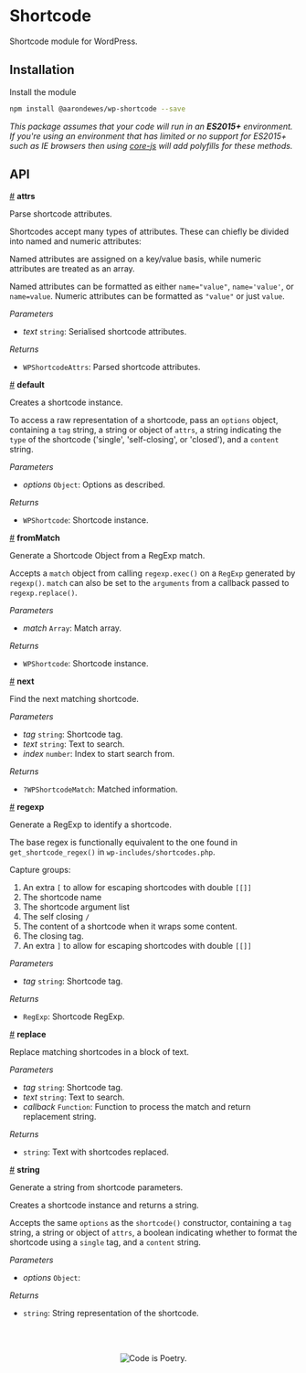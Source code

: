 # Shortcode

Shortcode module for WordPress.

## Installation

Install the module

```bash
npm install @aarondewes/wp-shortcode --save
```

_This package assumes that your code will run in an **ES2015+** environment. If you're using an environment that has limited or no support for ES2015+ such as IE browsers then using [core-js](https://github.com/zloirock/core-js) will add polyfills for these methods._

## API

<!-- START TOKEN(Autogenerated API docs) -->

<a name="attrs" href="#attrs">#</a> **attrs**

Parse shortcode attributes.

Shortcodes accept many types of attributes. These can chiefly be divided into
named and numeric attributes:

Named attributes are assigned on a key/value basis, while numeric attributes
are treated as an array.

Named attributes can be formatted as either `name="value"`, `name='value'`,
or `name=value`. Numeric attributes can be formatted as `"value"` or just
`value`.

_Parameters_

-   _text_ `string`: Serialised shortcode attributes.

_Returns_

-   `WPShortcodeAttrs`: Parsed shortcode attributes.

<a name="default" href="#default">#</a> **default**

Creates a shortcode instance.

To access a raw representation of a shortcode, pass an `options` object,
containing a `tag` string, a string or object of `attrs`, a string indicating
the `type` of the shortcode ('single', 'self-closing', or 'closed'), and a
`content` string.

_Parameters_

-   _options_ `Object`: Options as described.

_Returns_

-   `WPShortcode`: Shortcode instance.

<a name="fromMatch" href="#fromMatch">#</a> **fromMatch**

Generate a Shortcode Object from a RegExp match.

Accepts a `match` object from calling `regexp.exec()` on a `RegExp` generated
by `regexp()`. `match` can also be set to the `arguments` from a callback
passed to `regexp.replace()`.

_Parameters_

-   _match_ `Array`: Match array.

_Returns_

-   `WPShortcode`: Shortcode instance.

<a name="next" href="#next">#</a> **next**

Find the next matching shortcode.

_Parameters_

-   _tag_ `string`: Shortcode tag.
-   _text_ `string`: Text to search.
-   _index_ `number`: Index to start search from.

_Returns_

-   `?WPShortcodeMatch`: Matched information.

<a name="regexp" href="#regexp">#</a> **regexp**

Generate a RegExp to identify a shortcode.

The base regex is functionally equivalent to the one found in
`get_shortcode_regex()` in `wp-includes/shortcodes.php`.

Capture groups:

1.  An extra `[` to allow for escaping shortcodes with double `[[]]`
2.  The shortcode name
3.  The shortcode argument list
4.  The self closing `/`
5.  The content of a shortcode when it wraps some content.
6.  The closing tag.
7.  An extra `]` to allow for escaping shortcodes with double `[[]]`

_Parameters_

-   _tag_ `string`: Shortcode tag.

_Returns_

-   `RegExp`: Shortcode RegExp.

<a name="replace" href="#replace">#</a> **replace**

Replace matching shortcodes in a block of text.

_Parameters_

-   _tag_ `string`: Shortcode tag.
-   _text_ `string`: Text to search.
-   _callback_ `Function`: Function to process the match and return replacement string.

_Returns_

-   `string`: Text with shortcodes replaced.

<a name="string" href="#string">#</a> **string**

Generate a string from shortcode parameters.

Creates a shortcode instance and returns a string.

Accepts the same `options` as the `shortcode()` constructor, containing a
`tag` string, a string or object of `attrs`, a boolean indicating whether to
format the shortcode using a `single` tag, and a `content` string.

_Parameters_

-   _options_ `Object`: 

_Returns_

-   `string`: String representation of the shortcode.


<!-- END TOKEN(Autogenerated API docs) -->

<br/><br/><p align="center"><img src="https://s.w.org/style/images/codeispoetry.png?1" alt="Code is Poetry." /></p>
